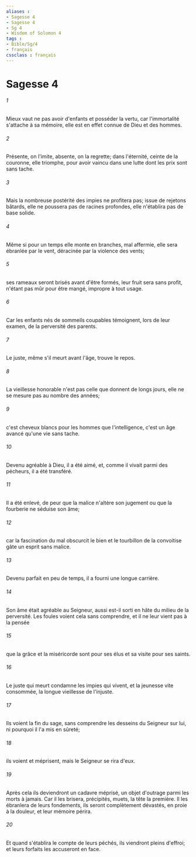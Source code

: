 ```yaml
---
aliases : 
- Sagesse 4
- Sagesse 4
- Sg 4
- Wisdom of Solomon 4
tags : 
- Bible/Sg/4
- français
cssclass : français
---
```


# Sagesse 4

###### 1
Mieux vaut ne pas avoir d'enfants et posséder la vertu, car l'immortalité s'attache à sa mémoire, elle est en effet connue de Dieu et des hommes.
###### 2
Présente, on l'imite, absente, on la regrette; dans l'éternité, ceinte de la couronne, elle triomphe, pour avoir vaincu dans une lutte dont les prix sont sans tache.
###### 3
Mais la nombreuse postérité des impies ne profitera pas; issue de rejetons bâtards, elle ne poussera pas de racines profondes, elle n'établira pas de base solide.
###### 4
Même si pour un temps elle monte en branches, mal affermie, elle sera ébranlée par le vent, déracinée par la violence des vents;
###### 5
ses rameaux seront brisés avant d'être formés, leur fruit sera sans profit, n'étant pas mûr pour être mangé, impropre à tout usage.
###### 6
Car les enfants nés de sommeils coupables témoignent, lors de leur examen, de la perversité des parents.
###### 7
Le juste, même s'il meurt avant l'âge, trouve le repos.
###### 8
La vieillesse honorable n'est pas celle que donnent de longs jours, elle ne se mesure pas au nombre des années;
###### 9
c'est cheveux blancs pour les hommes que l'intelligence, c'est un âge avancé qu'une vie sans tache.
###### 10
Devenu agréable à Dieu, il a été aimé, et, comme il vivait parmi des pécheurs, il a été transféré.
###### 11
Il a été enlevé, de peur que la malice n'altère son jugement ou que la fourberie ne séduise son âme;
###### 12
car la fascination du mal obscurcit le bien et le tourbillon de la convoitise gâte un esprit sans malice.
###### 13
Devenu parfait en peu de temps, il a fourni une longue carrière.
###### 14
Son âme était agréable au Seigneur, aussi est-il sorti en hâte du milieu de la perversité. Les foules voient cela sans comprendre, et il ne leur vient pas à la pensée
###### 15
que la grâce et la miséricorde sont pour ses élus et sa visite pour ses saints.
###### 16
Le juste qui meurt condamne les impies qui vivent, et la jeunesse vite consommée, la longue vieillesse de l'injuste.
###### 17
Ils voient la fin du sage, sans comprendre les desseins du Seigneur sur lui, ni pourquoi il l'a mis en sûreté;
###### 18
ils voient et méprisent, mais le Seigneur se rira d'eux.
###### 19
Après cela ils deviendront un cadavre méprisé, un objet d'outrage parmi les morts à jamais. Car il les brisera, précipités, muets, la tête la première. Il les ébranlera de leurs fondements, ils seront complètement dévastés, en proie à la douleur, et leur mémoire périra.
###### 20
Et quand s'établira le compte de leurs péchés, ils viendront pleins d'effroi; et leurs forfaits les accuseront en face.
